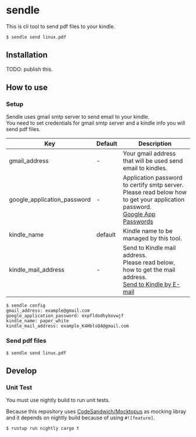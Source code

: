 # sendle

This is cli tool to send pdf files to your kindle.

```
$ sendle send linux.pdf
```

## Installation

TODO: publish this.

## How to use

### Setup

Sendle uses gmail smtp server to send email to your kindle.  
You need to set credentials for gmail smtp server and a kindle info you will send pdf files.

| Key                         | Default | Description                                                                                                                                           |
|-----------------------------|---------|-------------------------------------------------------------------------------------------------------------------------------------------------------|
| gmail_address               | -       | Your gmail address that will be used send email to kindles.                                                                                           |
| google_application_password | -       | Application password to certify smtp server.<br>Please read below how to get your application password. <br> [Google App Passwords](https://support.google.com/mail/answer/185833?hl=en)                                           |
| kindle_name                 | default | Kindle name to be managed by this tool.                                                                                                               |
| kindle_mail_address         | -       | Send to Kindle mail address. <br> Please read below, how to get the mail address. <br> [Send to Kindle by E-mail](https://www.amazon.com/gp/sendtokindle/email) |

```
$ sendle config
gmail_address: example@gmail.com
google_application_password: expfldodhykovwjf
kindle_name: paper_white
kindle_mail_address: example_K4HblsQ4@gmail.com
```

### Send pdf files

```
$ sendle send linux.pdf
```

## Develop

### Unit Test
You must use nightly build to run unit tests.

Because this repository uses [CodeSandwich/Mocktopus](https://github.com/CodeSandwich/Mocktopus) as mocking libray and it depends on nightly build because of using `#![feature]`.

```
$ rustup run nightly cargo t
```
